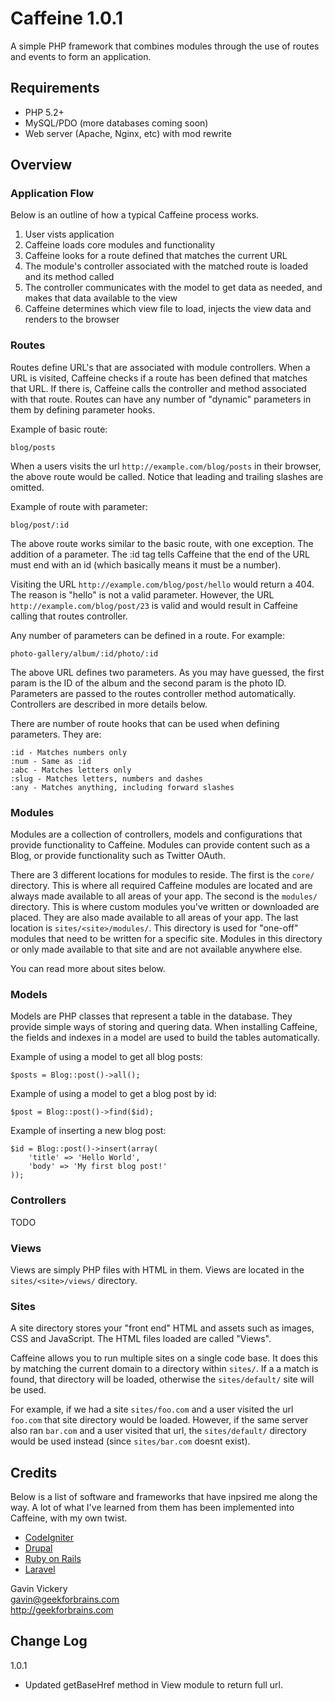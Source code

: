 Caffeine 1.0.1
==============

A simple PHP framework that combines modules through the use of routes and events to form an application.

Requirements
------------
* PHP 5.2+
* MySQL/PDO (more databases coming soon)
* Web server (Apache, Nginx, etc) with mod rewrite

Overview
--------

### Application Flow

Below is an outline of how a typical Caffeine process works.

1. User vists application
2. Caffeine loads core modules and functionality
3. Caffeine looks for a route defined that matches the current URL
4. The module's controller associated with the matched route is loaded and its method called
5. The controller communicates with the model to get data as needed, and makes that data available to the view
6. Caffeine determines which view file to load, injects the view data and renders to the browser

### Routes

Routes define URL's that are associated with module controllers. When a URL is visited, Caffeine checks if a route
has been defined that matches that URL. If there is, Caffeine calls the controller and method associated with that route.
Routes can have any number of "dynamic" parameters in them by defining parameter hooks.

Example of basic route:

    blog/posts

When a users visits the url `http://example.com/blog/posts` in their browser, the above route would be called. Notice that
leading and trailing slashes are omitted.

Example of route with parameter:

    blog/post/:id

The above route works similar to the basic route, with one exception. The addition of a parameter. The :id tag tells
Caffeine that the end of the URL must end with an id (which basically means it must be a number).

Visiting the URL `http://example.com/blog/post/hello` would return a 404. The reason is "hello" is not a valid parameter. However, 
the URL `http://example.com/blog/post/23` is valid and would result in Caffeine calling that routes controller.

Any number of parameters can be defined in a route. For example:

    photo-gallery/album/:id/photo/:id

The above URL defines two parameters. As you may have guessed, the first param is the ID of the album and the second param is the photo ID. 
Parameters are passed to the routes controller method automatically. Controllers are described in more details below.

There are number of route hooks that can be used when defining parameters. They are:

    :id - Matches numbers only
    :num - Same as :id
    :abc - Matches letters only
    :slug - Matches letters, numbers and dashes
    :any - Matches anything, including forward slashes

### Modules

Modules are a collection of controllers, models and configurations that provide functionality to Caffeine. Modules can provide content such
as a Blog, or provide functionality such as Twitter OAuth.

There are 3 different locations for modules to reside. The first is the `core/` directory. This is where all required Caffeine modules are located and are always made available to all areas of your app. The second is the `modules/` directory. This is where custom modules you've written or downloaded are placed. They are also made available to all areas of your app. The last location is `sites/<site>/modules/`. This directory is used for "one-off" modules that need to be written for a specific site. Modules in this directory or only made available to that site and are not available anywhere else.

You can read more about sites below.

### Models

Models are PHP classes that represent a table in the database. They provide simple ways of storing and quering data. When installing Caffeine, the fields and indexes in a model are used to build the tables automatically.

Example of using a model to get all blog posts:

    $posts = Blog::post()->all();

Example of using a model to get a blog post by id:

    $post = Blog::post()->find($id);

Example of inserting a new blog post:

    $id = Blog::post()->insert(array(
        'title' => 'Hello World',
        'body' => 'My first blog post!'
    ));

### Controllers

TODO

### Views

Views are simply PHP files with HTML in them. Views are located in the `sites/<site>/views/` directory.

### Sites

A site directory stores your "front end" HTML and assets such as images, CSS and JavaScript. The HTML files loaded are called "Views".

Caffeine allows you to run multiple sites on a single code base. It does this by matching the current domain to a directory within `sites/`. If a a match is found, that directory will be loaded, otherwise the `sites/default/` site will be used.

For example, if we had a site `sites/foo.com` and a user visited the url `foo.com` that site directory would be loaded. However, if the same server also ran `bar.com` and a user visited that url, the `sites/default/` directory would be used instead (since `sites/bar.com` doesnt exist).

Credits
-------

Below is a list of software and frameworks that have inpsired me along the way. A lot of what I've learned from
them has been implemented into Caffeine, with my own twist.

* [CodeIgniter]('http://codeigniter.com')
* [Drupal]('http://drupal.org')
* [Ruby on Rails]('http://rubyonrails.org')
* [Laravel]('http://laravel.com')

Gavin Vickery  
<gavin@geekforbrains.com>  
<http://geekforbrains.com>  

Change Log
----------
1.0.1
- Updated getBaseHref method in View module to return full url.
